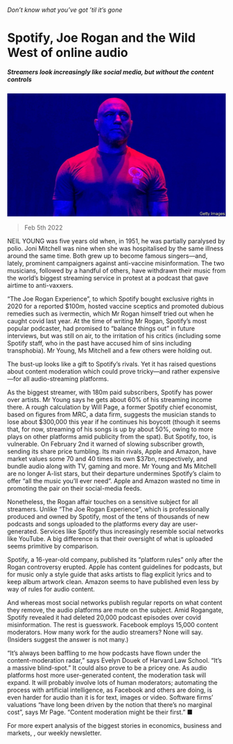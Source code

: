 ###### Don’t know what you’ve got ’til it’s gone

# Spotify, Joe Rogan and the Wild West of online audio 

##### Streamers look increasingly like social media, but without the content controls 

![image](images/20220205_wbp501.jpg) 

> Feb 5th 2022 

NEIL YOUNG was five years old when, in 1951, he was partially paralysed by polio. Joni Mitchell was nine when she was hospitalised by the same illness around the same time. Both grew up to become famous singers—and, lately, prominent campaigners against anti-vaccine misinformation. The two musicians, followed by a handful of others, have withdrawn their music from the world’s biggest streaming service in protest at a podcast that gave airtime to anti-vaxxers.

“The Joe Rogan Experience”, to which Spotify bought exclusive rights in 2020 for a reported $100m, hosted vaccine sceptics and promoted dubious remedies such as ivermectin, which Mr Rogan himself tried out when he caught covid last year. At the time of writing Mr Rogan, Spotify’s most popular podcaster, had promised to “balance things out” in future interviews, but was still on air, to the irritation of his critics (including some Spotify staff, who in the past have accused him of sins including transphobia). Mr Young, Ms Mitchell and a few others were holding out.


The bust-up looks like a gift to Spotify’s rivals. Yet it has raised questions about content moderation which could prove tricky—and rather expensive—for all audio-streaming platforms.

As the biggest streamer, with 180m paid subscribers, Spotify has power over artists. Mr Young says he gets about 60% of his streaming income there. A rough calculation by Will Page, a former Spotify chief economist, based on figures from MRC, a data firm, suggests the musician stands to lose about $300,000 this year if he continues his boycott (though it seems that, for now, streaming of his songs is up by about 50%, owing to more plays on other platforms amid publicity from the spat). But Spotify, too, is vulnerable. On February 2nd it warned of slowing subscriber growth, sending its share price tumbling. Its main rivals, Apple and Amazon, have market values some 70 and 40 times its own $37bn, respectively, and bundle audio along with TV, gaming and more. Mr Young and Ms Mitchell are no longer A-list stars, but their departure undermines Spotify’s claim to offer “all the music you’ll ever need”. Apple and Amazon wasted no time in promoting the pair on their social-media feeds.

Nonetheless, the Rogan affair touches on a sensitive subject for all streamers. Unlike “The Joe Rogan Experience”, which is professionally produced and owned by Spotify, most of the tens of thousands of new podcasts and songs uploaded to the platforms every day are user-generated. Services like Spotify thus increasingly resemble social networks like YouTube. A big difference is that their oversight of what is uploaded seems primitive by comparison.

Spotify, a 16-year-old company, published its “platform rules” only after the Rogan controversy erupted. Apple has content guidelines for podcasts, but for music only a style guide that asks artists to flag explicit lyrics and to keep album artwork clean. Amazon seems to have published even less by way of rules for audio content.

And whereas most social networks publish regular reports on what content they remove, the audio platforms are mute on the subject. Amid Rogangate, Spotify revealed it had deleted 20,000 podcast episodes over covid misinformation. The rest is guesswork. Facebook employs 15,000 content moderators. How many work for the audio streamers? None will say. (Insiders suggest the answer is not many.)

“It’s always been baffling to me how podcasts have flown under the content-moderation radar,” says Evelyn Douek of Harvard Law School. “It’s a massive blind-spot.” It could also prove to be a pricey one. As audio platforms host more user-generated content, the moderation task will expand. It will probably involve lots of human moderators; automating the process with artificial intelligence, as Facebook and others are doing, is even harder for audio than it is for text, images or video. Software firms’ valuations “have long been driven by the notion that there’s no marginal cost”, says Mr Page. “Content moderation might be their first.” ■

For more expert analysis of the biggest stories in economics, business and markets, , our weekly newsletter.


